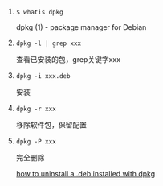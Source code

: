 1.	`$ whatis dpkg`

	dpkg (1) - package manager for Debian

2.	`dpkg -l | grep xxx`

	查看已安装的包，grep关键字xxx

3.	`dpkg -i xxx.deb`

	安装

4.	`dpkg -r xxx`

	移除软件包，保留配置

5.	`dpkg -P xxx`

	完全删除

	[how to uninstall a .deb installed with dpkg](http://unix.stackexchange.com/questions/195794/how-to-uninstall-a-deb-installed-with-dpkg)
